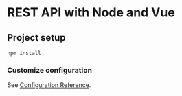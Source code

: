 # REST API with Node and Vue

## Project setup
```
npm install
```



### Customize configuration
See [Configuration Reference](https://cli.vuejs.org/config/).
